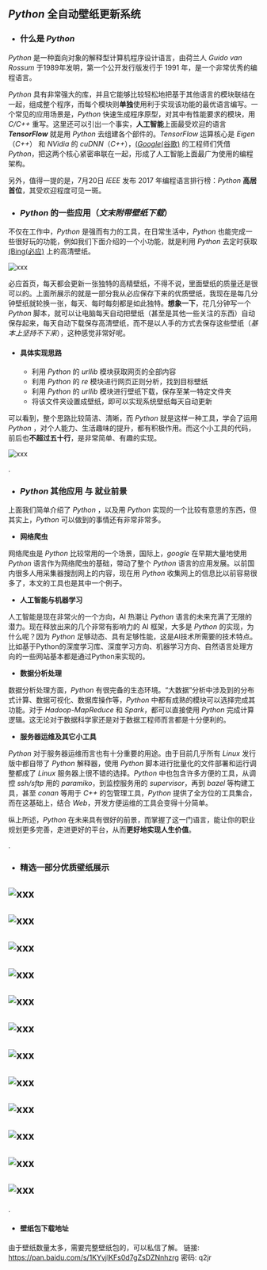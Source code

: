 ## _Python_ 全自动壁纸更新系统
* ### 什么是 _Python_
_Python_ 是一种面向对象的解释型计算机程序设计语言，由荷兰人 _Guido van Rossum_ 于1989年发明，第一个公开发行版发行于 1991 年，是一个非常优秀的编程语言。

_Python_ 具有非常强大的库，并且它能够比较轻松地把基于其他语言的模块联结在一起，组成整个程序，而每个模块则**单独**使用利于实现该功能的最优语言编写。一个常见的应用场景是，_Python_ 快速生成程序原型，对其中有性能要求的模块，用 _C/C++_ 重写。这里还可以引出一个事实，**人工智能**上面最受欢迎的语言 **_TensorFlow_** 就是用 _Python_ 去组建各个部件的。_TensorFlow_ 运算核心是 _Eigen_（_C++_） 和 _NVidia_ 的 _cuDNN_（_C++_），[(_Google_(谷歌)](www.google.com) 的工程师们凭借 _Python_，把这两个核心紧密串联在一起，形成了人工智能上面最广为使用的编程架构。

另外，值得一提的是，7月20日 _IEEE_ 发布 2017 年编程语言排行榜：_Python_ **高居首位**，其受欢迎程度可见一斑。

* ### _Python_ 的一些应用（_文末附带壁纸下载_）
不仅在工作中，_Python_ 是强而有力的工具，在日常生活中，_Python_ 也能完成一些很好玩的功能，例如我们下面介绍的一个小功能，就是利用 _Python_ 去定时获取 [(Bing(必应)](www.bing.com) 上的高清壁纸。

![xxx](https://raw.githubusercontent.com/DeepAIExpert/Articles/master/Article1/python_pic1.PNG)

必应首页，每天都会更新一张独特的高精壁纸，不得不说，里面壁纸的质量还是很可以的。上面所展示的就是一部分我从必应保存下来的优质壁纸，我现在是每几分钟壁纸就轮换一张，每天、每时每刻都是如此独特。**想象一下**，花几分钟写一个 _Python_ 脚本，就可以让电脑每天自动把壁纸（甚至是其他一些关注的东西）自动保存起来，每天自动下载保存高清壁纸，而不是以人手的方式去保存这些壁纸（_基本上坚持不下来_），这种感觉非常好呢。 

* #### 具体实现思路
  * 利用 _Python_ 的 _urllib_ 模块获取网页的全部内容
  * 利用 _Python_ 的 _re_ 模块进行网页正则分析，找到目标壁纸
  * 利用 _Python_ 的 _urllib_ 模块进行壁纸下载，保存至某一特定文件夹
  * 将该文件夹设置成壁纸，即可以实现系统壁纸每天自动更新
  
可以看到，整个思路比较简洁、清晰，而 _Python_ 就是这样一种工具，学会了运用 _Python_ ，对个人能力、生活趣味的提升，都有积极作用。而这个小工具的代码，前后也**不超过五十行**，是非常简单、有趣的实现。

![xxx](https://raw.githubusercontent.com/DeepAIExpert/Articles/master/Article1/python_pic2.PNG)

.

* ### _Python_ 其他应用 与 就业前景
上面我们简单介绍了 _Python_ ，以及用 _Python_ 实现的一个比较有意思的东西，但其实上，_Python_ 可以做到的事情还有非常非常多。
  * **网络爬虫**

网络爬虫是 _Python_ 比较常用的一个场景，国际上，_google_ 在早期大量地使用 _Python_ 语言作为网络爬虫的基础，带动了整个 _Python_ 语言的应用发展。以前国内很多人用采集器搜刮网上的内容，现在用 _Python_ 收集网上的信息比以前容易很多了，本文的工具也是其中一个例子。
  * **人工智能与机器学习**

人工智能是现在非常火的一个方向，AI 热潮让 _Python_ 语言的未来充满了无限的潜力。现在释放出来的几个非常有影响力的 AI 框架，大多是 _Python_ 的实现，为什么呢？因为 _Python_ 足够动态、具有足够性能，这是AI技术所需要的技术特点。比如基于Python的深度学习库、深度学习方向、机器学习方向、自然语言处理方向的一些网站基本都是通过Python来实现的。
  * **数据分析处理**

数据分析处理方面，_Python_ 有很完备的生态环境。“大数据”分析中涉及到的分布式计算、数据可视化、数据库操作等，_Python_ 中都有成熟的模块可以选择完成其功能。对于 _Hadoop-MapReduce_ 和 _Spark_，都可以直接使用 _Python_ 完成计算逻辑。这无论对于数据科学家还是对于数据工程师而言都是十分便利的。
  * **服务器运维及其它小工具**

_Python_ 对于服务器运维而言也有十分重要的用途。由于目前几乎所有 _Linux_ 发行版中都自带了 _Python_ 解释器，使用 _Python_ 脚本进行批量化的文件部署和运行调整都成了 _Linux_ 服务器上很不错的选择。_Python_ 中也包含许多方便的工具，从调控 _ssh/sftp_ 用的 _paramiko_，到监控服务用的 _supervisor_，再到 _bazel_ 等构建工具，甚至 _conan_ 等用于 _C++_ 的包管理工具，_Python_ 提供了全方位的工具集合，而在这基础上，结合 _Web_，开发方便运维的工具会变得十分简单。

纵上所述，_Python_ 在未来具有很好的前景，而掌握了这一门语言，能让你的职业规划更多完善，走进更好的平台，从而**更好地实现人生价值**。

.

* ### 精选一部分优质壁纸展示

![xxx](https://raw.githubusercontent.com/DeepAIExpert/Articles/master/Article1/AmalfiCathedral_ZH-CN9007250446_1920x1080.jpg)
---




![xxx](https://raw.githubusercontent.com/DeepAIExpert/Articles/master/Article1/AeoniumLeaf_ZH-CN7490448951_1920x1080.jpg)
---




![xxx](https://raw.githubusercontent.com/DeepAIExpert/Articles/master/Article1/BingWallpaper-2017-03-12.jpg)
---




![xxx](https://raw.githubusercontent.com/DeepAIExpert/Articles/master/Article1/BlueMushroom_ZH-CN10091152411_1920x1080.jpg)
---




![xxx](https://raw.githubusercontent.com/DeepAIExpert/Articles/master/Article1/MesseHall_ZH-CN8032841463_1920x1080.jpg)
---




![xxx](https://raw.githubusercontent.com/DeepAIExpert/Articles/master/Article1/RoyalBarge_ZH-CN8556739705_1920x1080.jpg)
---




![xxx](https://raw.githubusercontent.com/DeepAIExpert/Articles/master/Article1/BingWallpaper-2017-05-14.jpg)
---




![xxx](https://raw.githubusercontent.com/DeepAIExpert/Articles/master/Article1/BingWallpaper-2017-05-16.jpg)
---




![xxx](https://raw.githubusercontent.com/DeepAIExpert/Articles/master/Article1/BigHornSheep_ZH-CN6358178150_1920x1080.jpg)
---




![xxx](https://raw.githubusercontent.com/DeepAIExpert/Articles/master/Article1/BingWallpaper-2016-03-21.jpg)
---




![xxx](https://raw.githubusercontent.com/DeepAIExpert/Articles/master/Article1/AustrianAlpineMarmots_ZH-CN10896836289_1920x1080.jpg)
---




![xxx](https://raw.githubusercontent.com/DeepAIExpert/Articles/master/Article1/WindmillLighthouse_ZH-CN12870536851_1920x1080.jpg)
---

.

* #### 壁纸包下载地址
由于壁纸数量太多，需要完整壁纸包的，可以私信了解。
链接: https://pan.baidu.com/s/1KYvjlKFs0d7gZsDZNnhzrg 密码: q2jr

